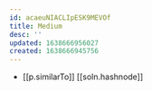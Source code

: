 ```yaml
---
id: acaeuNIACLIpESK9MEVOf
title: Medium
desc: ''
updated: 1638666956027
created: 1638666945756
---
```




- [[p.similarTo]] [[soln.hashnode]]
